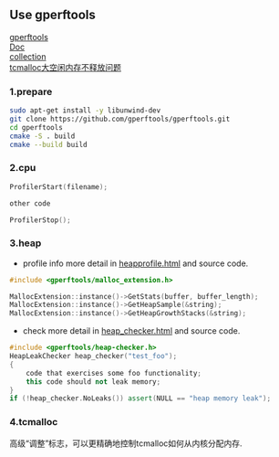 ## Use gperftools

[gperftools](https://xusenqi.site/2020/12/06/C++Profile%E7%9A%84%E5%A4%A7%E6%9D%80%E5%99%A8_gperftools%E7%9A%84%E4%BD%BF%E7%94%A8/)  
[Doc](https://gperftools.github.io/gperftools/tcmalloc.html)  
[collection](https://zhuanlan.zhihu.com/p/399999297)  
[tcmalloc大空闲内存不释放问题](https://blog.csdn.net/qq_16097611/article/details/118999271)  


### 1.prepare
```bash
sudo apt-get install -y libunwind-dev
git clone https://github.com/gperftools/gperftools.git
cd gperftools
cmake -S . build
cmake --build build
```
### 2.cpu
```cpp
ProfilerStart(filename);

other code

ProfilerStop();
```

### 3.heap
- profile info
more detail in [heapprofile.html](https://gperftools.github.io/gperftools/heapprofile.html) and source code.
```cpp
#include <gperftools/malloc_extension.h>

MallocExtension::instance()->GetStats(buffer, buffer_length);
MallocExtension::instance()->GetHeapSample(&string);
MallocExtension::instance()->GetHeapGrowthStacks(&string);
```
- check
more detail in [heap_checker.html](https://gperftools.github.io/gperftools/heap_checker.html) and source code.
```cpp
#include <gperftools/heap-checker.h>
HeapLeakChecker heap_checker("test_foo");
{
    code that exercises some foo functionality;
    this code should not leak memory;
}
if (!heap_checker.NoLeaks()) assert(NULL == "heap memory leak");
```


### 4.tcmalloc
高级“调整”标志，可以更精确地控制tcmalloc如何从内核分配内存.
